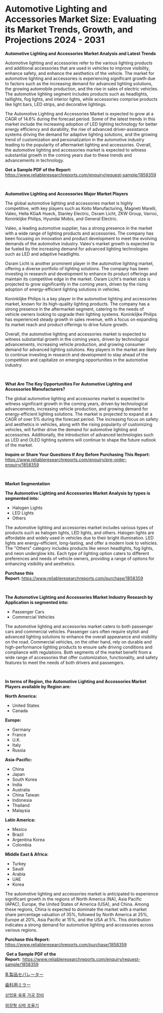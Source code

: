 <p><h1>Automotive Lighting and Accessories Market Size: Evaluating its Market Trends, Growth, and Projections 2024 - 2031</h1></p><p><strong>Automotive Lighting and Accessories Market Analysis and Latest Trends</strong></p>
<p><p>Automotive lighting and accessories refer to the various lighting products and additional accessories that are used in vehicles to improve visibility, enhance safety, and enhance the aesthetics of the vehicle. The market for automotive lighting and accessories is experiencing significant growth due to factors such as the increasing demand for advanced lighting solutions, the growing automobile production, and the rise in sales of electric vehicles. The automotive lighting segment includes products such as headlights, taillights, fog lights, and interior lights, while accessories comprise products like light bars, LED strips, and decorative lightings.</p><p>The Automotive Lighting and Accessories Market is expected to grow at a CAGR of 14.6% during the forecast period. Some of the latest trends in this market include the increasing adoption of LED lighting technology for better energy efficiency and durability, the rise of advanced driver-assistance systems driving the demand for adaptive lighting solutions, and the growing trend of customization and personalization in the automotive industry leading to the popularity of aftermarket lighting and accessories. Overall, the automotive lighting and accessories market is expected to witness substantial growth in the coming years due to these trends and advancements in technology.</p></p>
<p><strong>Get a Sample PDF of the Report:&nbsp;</strong> <a href="https://www.reliableresearchreports.com/enquiry/request-sample/1858359">https://www.reliableresearchreports.com/enquiry/request-sample/1858359</a></p>
<p>&nbsp;</p>
<p><strong>Automotive Lighting and Accessories Major Market Players</strong></p>
<p><p>The global automotive lighting and accessories market is highly competitive, with key players such as Koito Manufacturing, Magneti Marelli, Valeo, Hella KGaA Hueck, Stanley Electric, Osram Licht, ZKW Group, Varroc, Koninklijke Philips, Hyundai Mobis, and General Electric. </p><p>Valeo, a leading automotive supplier, has a strong presence in the market with a wide range of lighting products and accessories. The company has been focusing on innovation and product development to meet the evolving demands of the automotive industry. Valeo's market growth is expected to be fueled by the increasing demand for advanced lighting technologies such as LED and adaptive headlights.</p><p>Osram Licht is another prominent player in the automotive lighting market, offering a diverse portfolio of lighting solutions. The company has been investing in research and development to enhance its product offerings and maintain its competitive edge in the market. Osram Licht's market size is projected to grow significantly in the coming years, driven by the rising adoption of energy-efficient lighting solutions in vehicles.</p><p>Koninklijke Philips is a key player in the automotive lighting and accessories market, known for its high-quality lighting products. The company has a strong presence in the aftermarket segment, catering to the needs of vehicle owners looking to upgrade their lighting systems. Koninklijke Philips has experienced steady growth in sales revenue, with a focus on expanding its market reach and product offerings to drive future growth.</p><p>Overall, the automotive lighting and accessories market is expected to witness substantial growth in the coming years, driven by technological advancements, increasing vehicle production, and growing consumer demand for advanced lighting solutions. Key players in the market are likely to continue investing in research and development to stay ahead of the competition and capitalize on emerging opportunities in the automotive industry.</p></p>
<p>&nbsp;</p>
<p><strong>What Are The Key Opportunities For Automotive Lighting and Accessories Manufacturers?</strong></p>
<p><p>The global automotive lighting and accessories market is expected to witness significant growth in the coming years, driven by technological advancements, increasing vehicle production, and growing demand for energy-efficient lighting solutions. The market is projected to expand at a CAGR of over 5% during the forecast period. The increasing focus on safety and aesthetics in vehicles, along with the rising popularity of customizing vehicles, will further drive the demand for automotive lighting and accessories. Additionally, the introduction of advanced technologies such as LED and OLED lighting systems will continue to shape the future outlook of the market.</p></p>
<p><strong>Inquire or Share Your Questions If Any Before Purchasing This Report:</strong> <a href="https://www.reliableresearchreports.com/enquiry/pre-order-enquiry/1858359">https://www.reliableresearchreports.com/enquiry/pre-order-enquiry/1858359</a></p>
<p>&nbsp;</p>
<p><strong>Market Segmentation</strong></p>
<p><strong>The Automotive Lighting and Accessories Market Analysis by types is segmented into:</strong></p>
<p><ul><li>Halogen Lights</li><li>LED Lights</li><li>Others</li></ul></p>
<p><p>The automotive lighting and accessories market includes various types of products such as halogen lights, LED lights, and others. Halogen lights are affordable and widely used in vehicles due to their bright illumination. LED lights are energy-efficient, long-lasting, and offer a modern look to vehicles. The "Others" category includes products like xenon headlights, fog lights, and neon underglow kits. Each type of lighting option caters to different preferences and needs of vehicle owners, providing a range of options for enhancing visibility and aesthetics.</p></p>
<p><strong>Purchase this Report:&nbsp;</strong><a href="https://www.reliableresearchreports.com/purchase/1858359">https://www.reliableresearchreports.com/purchase/1858359</a></p>
<p>&nbsp;</p>
<p><strong>The Automotive Lighting and Accessories Market Industry Research by Application is segmented into:</strong></p>
<p><ul><li>Passenger Cars</li><li>Commercial Vehicles</li></ul></p>
<p><p>The automotive lighting and accessories market caters to both passenger cars and commercial vehicles. Passenger cars often require stylish and advanced lighting solutions to enhance the overall appearance and visibility on the road. Commercial vehicles, on the other hand, rely on durable and high-performance lighting products to ensure safe driving conditions and compliance with regulations. Both segments of the market benefit from a wide range of accessories that offer customization, functionality, and safety features to meet the needs of both drivers and passengers.</p></p>
<p>&nbsp;</p>
<p><strong>In terms of Region, the Automotive Lighting and Accessories Market Players available by Region are:</strong></p>
<p>
    <p> <strong> North America: </strong>
        <ul>
            <li>United States</li>
            <li>Canada</li>
        </ul>
        </p> 
    <p> <strong> Europe: </strong>
        <ul>
            <li>Germany</li>
            <li>France</li>
            <li>U.K.</li>
            <li>Italy</li>
            <li>Russia</li>
        </ul>
        </p> 
    <p> <strong> Asia-Pacific: </strong>
        <ul>
            <li>China</li>
            <li>Japan</li>
            <li>South Korea</li>
            <li>India</li>
            <li>Australia</li>
            <li>China Taiwan</li>
            <li>Indonesia</li>
            <li>Thailand</li>
            <li>Malaysia</li>
        </ul>
        </p> 
    <p> <strong> Latin America: </strong>
        <ul>
            <li>Mexico</li>
            <li>Brazil</li>
            <li>Argentina Korea</li>
            <li>Colombia</li>
        </ul>
        </p> 
    <p> <strong> Middle East & Africa: </strong>
        <ul>
            <li>Turkey</li>
            <li>Saudi</li>
            <li>Arabia</li>
            <li>UAE</li>
            <li>Korea</li>
        </ul>
    </p>
    </p>
<p><p>The automotive lighting and accessories market is anticipated to experience significant growth in the regions of North America (NA), Asia Pacific (APAC), Europe, the United States of America (USA), and China. Among these regions, China is expected to dominate the market with a market share percentage valuation of 35%, followed by North America at 25%, Europe at 20%, Asia Pacific at 15%, and the USA at 5%. This distribution indicates a strong demand for automotive lighting and accessories across various regions.</p></p>
<p><strong>Purchase this Report: </strong><a href="https://www.reliableresearchreports.com/purchase/1858359">https://www.reliableresearchreports.com/purchase/1858359</a></p>
<p>&nbsp;<strong>Get a Sample PDF of the Report:&nbsp;&nbsp;</strong><a href="https://www.reliableresearchreports.com/enquiry/request-sample/1858359">https://www.reliableresearchreports.com/enquiry/request-sample/1858359</a></p>
<p><strong></strong></p>
<p><p><a href="https://medium.com/@keeganbarrows2023/%E4%B9%B3%E8%A3%BD%E5%93%81%E5%88%86%E9%9B%A2%E5%99%A8%E5%B8%82%E5%A0%B4%E3%81%AE%E8%A6%8B%E8%A7%A3-%E5%B8%82%E5%A0%B4%E5%8B%95%E5%90%91-%E6%88%90%E9%95%B7-2024%E5%B9%B4%E3%81%8B%E3%82%892031%E5%B9%B4%E3%81%BE%E3%81%A7%E3%81%AE%E4%BA%88%E6%B8%AC-ceafba14cf01">乳製品セパレーター</a></p><p><a href="https://medium.com/@keeganbarrows2023/%E6%AD%AF%E7%A7%91%E3%83%9F%E3%83%A9%E3%83%BC%E3%83%9E%E3%83%BC%E3%82%B1%E3%83%83%E3%83%88-2031%E5%B9%B4%E3%81%BE%E3%81%A7%E3%81%AE%E6%88%90%E5%8A%9F%E3%81%99%E3%82%8B%E3%83%93%E3%82%B8%E3%83%8D%E3%82%B9%E6%88%A6%E7%95%A5%E3%81%AE%E9%8D%B5-1da9b77095c0">歯科用ミラー</a></p><p><a href="https://medium.com/@lfonhkp36091444/%EC%83%81%EC%97%85%EC%A0%81-%EA%B3%A0%EA%B8%B0-%EA%B0%80%EA%B3%B5-%EC%9E%A5%EB%B9%84-%EC%8B%9C%EC%9E%A5-%EA%B2%BD%EC%9F%81-%EB%B6%84%EC%84%9D-%EC%8B%9C%EC%9E%A5-%ED%8A%B8%EB%A0%8C%EB%93%9C-%EB%B0%8F-2031%EB%85%84%EA%B9%8C%EC%A7%80%EC%9D%98-%EC%98%88%EC%B8%A1-c8c1f8dd09cf">상업용 육류 가공 장비</a></p><p><a href="https://medium.com/@lfonhkp36091444/%EC%99%B8%EB%B6%80-%EC%8B%AC%EC%9E%A5%EB%B0%95%EB%8F%99%EA%B8%B0-%EC%8B%9C%EC%9E%A5-%EC%84%B1%EA%B3%B5%EC%A0%81%EC%9D%B8-%EB%B9%84%EC%A6%88%EB%8B%88%EC%8A%A4-%EC%A0%84%EB%9E%B5%EC%9D%98-%EC%97%B4%EC%87%A0-%EC%98%88%EC%B8%A1-2031%EB%85%84%EA%B9%8C%EC%A7%80-2d7fa8f5350c">외장형 심박 조율기</a></p></p>